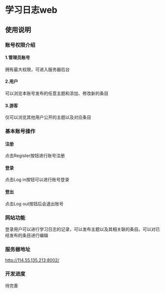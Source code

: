 # 学习日志web

## 使用说明

### 账号权限介绍

#### 1.管理员账号

拥有最大权限，可进入服务器后台

#### 2.用户

可以浏览本账号发布的任意主题和添加、修改新的条目

#### 3.游客

仅可以浏览其他用户公开的主题以及对应条目

### 基本账号操作

#### 注册

点击Register按钮进行账号注册

#### 登录

点击Log in按钮可以进行账号登录

#### 登出

点击Log out按钮后会退出账号

### 网站功能

登录用户可以进行学习日志的记录，可以发布主题以及其相关联的条目。可以对已经发布的条目进行编辑

### 服务器地址

http://114.55.135.213:8002/

### 开发进度

待完善





